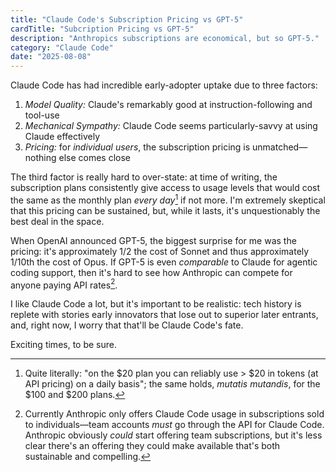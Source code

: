 ```yaml
---
title: "Claude Code's Subscription Pricing vs GPT-5"
cardTitle: "Subcription Pricing vs GPT-5"
description: "Anthropics subscriptions are economical, but so GPT-5."
category: "Claude Code"
date: "2025-08-08"
---
```


Claude Code has had incredible early-adopter uptake due to three factors:

1. *Model Quality:* Claude's remarkably good at instruction-following and tool-use
2. *Mechanical Sympathy:* Claude Code seems particularly-savvy at using Claude effectively
3. *Pricing:* for *individual users*, the subscription pricing is unmatched—nothing else comes close 

The third factor is really hard to over-state: at time of writing, the subscription plans consistently give access to usage levels that would cost the same as the monthly plan *every day*[^1] if not more. I'm extremely skeptical that this pricing can be sustained, but, while it lasts, it's unquestionably the best deal in the space.

[^1]: Quite literally: "on the $20 plan you can reliably use > $20 in tokens (at API pricing) on a daily basis"; the same holds, *mutatis mutandis*, for the $100 and $200 plans.

When OpenAI announced GPT-5, the biggest surprise for me was the pricing: it's approximately 1/2 the cost of Sonnet and thus approximately 1/10th the cost of Opus. 
If GPT-5 is even *comparable* to Claude for agentic coding support, then it's hard to see how Anthropic can compete for anyone paying API rates[^2].

I like Claude Code a lot, but it's important to be realistic: tech history is replete with stories early innovators that lose out to superior later entrants, and, right now, I worry that that'll be Claude Code's fate.

Exciting times, to be sure.

[^2]: Currently Anthropic only offers Claude Code usage in subscriptions sold to individuals—team accounts *must* go through the API for Claude Code. Anthropic obviously *could* start offering team subscriptions, but it's less clear there's an offering they could make available that's both sustainable and compelling.

